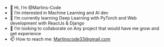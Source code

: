 - 👋 Hi, I’m @Martins-Code
- 👀 I’m interested in Machine Learning and AI dev
- 🌱 I’m currently learning Deep Learning with PyTorch and Web development with ReactJs & Django
- 💞️ I’m looking to collaborate on Any project that would have me grow and get experience
- 📫 How to reach me: Martinscode33@gmail.com

<!---
Martins-Code/Martins-Code is a ✨ special ✨ repository because its `README.md` (this file) appears on your GitHub profile.
You can click the Preview link to take a look at your changes.
--->
